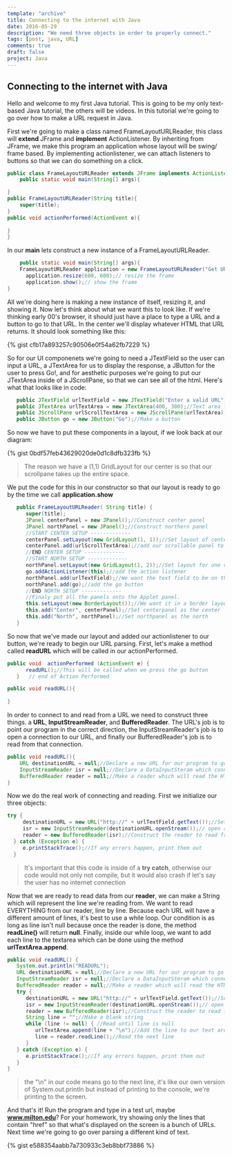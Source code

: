 ```yaml
---
template: "archive"
title: Connecting to the internet with Java
date: 2016-05-29
description: "We need three objects in order to properly connect."
tags: [post, java, URL]
comments: true
draft: false
project: Java
---
```

## Connecting to the internet with Java

Hello and welcome to my first Java tutorial. This is going to be my only text-based Java tutorial, the others will be videos. In this tutorial we're going to go over how to make a URL request in Java. 



First we're going to make a class named FrameLayoutURLReader, this class will **extend** JFrame and __implement__ ActionListener. By inheriting from JFrame, we make this program an application whose layout will be swing/ frame based. By implementing actionlistener, we can attach listeners to buttons so that we can do something on a click. 

~~~ java
public class FrameLayoutURLReader extends JFrame implements ActionListener {
	public static void main(String[] args){

}
public FrameLayoutURLReader(String title){
	super(title);	
}
public void actionPerformed(ActionEvent e){
	
}
}
~~~

In our **main** lets construct a new instance of a FrameLayoutURLReader.

~~~ java
	public static void main(String[] args){
	FrameLayoutURLReader application = new FrameLayoutURLReader("Get URL");    // construct a new instance
      application.resize(600, 600);// resize the frame
      application.show();// show the frame
}
~~~

All we're doing here is making a new instance of itself, resizing it, and showing it. Now let's think about what we want this to look like. If we're thinking early 00's browser, it should just have a place to type a URL and a button to go to that URL. In the center we'll display whatever HTML that URL returns. It should look something like this:

{% gist cfb17a893257c90506e0f54a62fb7229 %}

So for our UI componenets we're going to need a JTextField so the user can input a URL, a JTextArea for us to display the response, a JButton for the user to press Go!, and for aesthetic purposes we're going to put our JTextArea inside of a JScrollPane, so that we can see all of the html. Here's what that looks like in code: 


~~~ java
   public JTextField urlTextField = new JTextField("Enter a valid URL");//Text field for a URL
   public JTextArea urlTextArea = new JTextArea(400, 300);//Text area for our HTML Code
   public JScrollPane urlScrollTextArea = new JScrollPane(urlTextArea);//Make it so our text area can scroll
   public JButton go = new JButton("Go");//Make a button
~~~

So now we have to put these components in a layout, if we look back at our diagram: 

{% gist 0bdf57feb43629020de0d1c8dfb323fb %}

> The reason we have a (1,1) GridLayout for our center is so that our scrollpane takes up the entire space. 

We put the code for this in our constructor so that our layout is ready to go by the time we call **application.show**

~~~ java
   public FrameLayoutURLReader( String title) {
      super(title);
      JPanel centerPanel = new JPanel();//Construct center panel
      JPanel northPanel = new JPanel();//Construct northern panel
      //START CENTER SETUP -------------
      centerPanel.setLayout(new GridLayout(1, 1));//Set layout of center pane to grid layout
      centerPanel.add(urlScrollTextArea);//add our scrollable panel to the center
      //END CENTER SETUP -------------
      //START NORTH SETUP -------------
      northPanel.setLayout(new GridLayout(1, 2));//Set layout for one column, two rows
      go.addActionListener(this);//add the action listener
      northPanel.add(urlTextField);//We want the text field to be on the left so we add it first
      northPanel.add(go);//add the go button
      //END NORTH SETUP -------------
      //Finaly put all the panels onto the Applet panel.
      this.setLayout(new BorderLayout());//We want it in a border layout
      this.add("Center", centerPanel);//Set centerpanel as the center
      this.add("North", northPanel);//Set northpanel as the north
   }
~~~

So now that we've made our layout and added our actionlistener to our button, we're ready to begin our URL parsing. First, let's make a method called **readURL** which will be called in our actionPerformed.

~~~ java
public void  actionPerformed (ActionEvent e) {
      readURL();//This will be called when we press the go button
   }   // end of Action Performed

public void readURL(){
	
}
~~~

In order to connect to and read from a URL we need to construct three things. a __URL__, __InputStreamReader__, and __BufferedReader__. The URL's job is to point our program in the correct direction, the InputStreamReader's job is to open a connection to our URL, and finally our BufferedReader's job is to read from that connection. 

~~~ java
public void readURL(){
	URL destinationURL = null;//Declare a new URL for our program to go
	InputStreamReader isr = null;//Declare a DataInputSteram which connects our program to the internet
	BufferedReader reader = null;//Make a reader which will read the HTML line by line
}
~~~

Now we do the real work of connecting and reading. First we initialize our three objects:

~~~ java
try {
     destinationURL = new URL("http://" + urlTextField.getText());//Set the URL's location
     isr = new InputStreamReader(destinationURL.openStream());// open a stream to our URL and put the data in isr
     reader = new BufferedReader(isr);//Construct the reader to read from the input stream
  } catch (Exception e) {
     e.printStackTrace();//If any errors happen, print them out
  }
~~~

> It's important that this code is inside of a **try catch**, otherwise our code would not only not compile, but it would also crash if let's say the user has no internet connection

Now that we are ready to read data from our __**reader**__, we can make a String which will represent the line we're reading from. We want to read EVERYTHING from our reader, line by line. Because each URL will have a different amount of lines, it's best to use a while loop. Our condition is as long as line isn't null because once the reader is done, the method __readLine()__ will return **null**. Finally, inside our while loop, we want to add each line to the textarea which can be done using the method __urlTextArea.append__.

~~~ java
public void readURL() {
   System.out.println("READURL");
   URL destinationURL = null;//Declare a new URL for our program to go
   InputStreamReader isr = null;//Declare a DataInputSteram which connects our program to the internet
   BufferedReader reader = null;//Make a reader which will read the HTML line by line
   try {
      destinationURL = new URL("http://" + urlTextField.getText());//Set the URL's location
      isr = new InputStreamReader(destinationURL.openStream());// open a stream to our URL and put the data in isr
      reader = new BufferedReader(isr);//Construct the reader to read from the input stream
      String line = "";//Make a blank string
      while (line != null) { //Read until line is null
         urlTextArea.append(line + "\n");//Add the line to our text area
         line = reader.readLine();//Read the next line
      }
   } catch (Exception e) {
      e.printStackTrace();//If any errors happen, print them out
   }
}
~~~

> the "\n" in our code means go to the next line, it's like our own version of System.out.println but instead of printing to the console, we're printing to the screen.

And that's it! Run the program and type in a test url, maybe __www.milton.edu__? For your homework, try showing only the lines that contain "href" so that what's displayed on the screen is a bunch of URLs. Next time we're going to go over parsing a different kind of text.



{% gist e588354aabb7a730933c3eb8bbf73886 %}